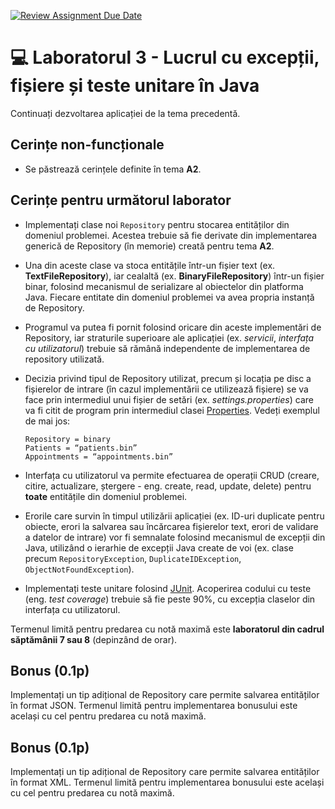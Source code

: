 [![Review Assignment Due Date](https://classroom.github.com/assets/deadline-readme-button-22041afd0340ce965d47ae6ef1cefeee28c7c493a6346c4f15d667ab976d596c.svg)](https://classroom.github.com/a/GeVyOv2w)
# 💻 Laboratorul 3 - Lucrul cu excepții, fișiere și teste unitare în Java
Continuați dezvoltarea aplicației de la tema precedentă.

## Cerințe non-funcționale
- Se păstrează cerințele definite în tema **A2**.

## Cerințe pentru următorul laborator
- Implementați clase noi ``Repository`` pentru stocarea entităților din domeniul problemei. Acestea trebuie să fie derivate din implementarea generică de Repository (în memorie) creată pentru tema **A2**.
- Una din aceste clase va stoca entitățile într-un fișier text (ex. **TextFileRepository**), iar cealaltă (ex. **BinaryFileRepository**) într-un fișier binar, folosind mecanismul de serializare al obiectelor din platforma Java. Fiecare entitate din domeniul problemei va avea propria instanță de Repository.
- Programul va putea fi pornit folosind oricare din aceste implementări de Repository, iar straturile superioare ale aplicației (ex. *servicii*, *interfața cu utilizatorul*) trebuie să rămână independente de implementarea de repository utilizată.
- Decizia privind tipul de Repository utilizat, precum și locația pe disc a fișierelor de intrare (în cazul implementării ce utilizează fișiere) se va face prin intermediul unui fișier de setări (ex. *settings.properties*) care va fi citit de program prin intermediul clasei [Properties](https://docs.oracle.com/en/java/javase/17/docs/api/java.base/java/util/Properties.html). Vedeți exemplul de mai jos:

  ``Repository = binary``\
  ``Patients = “patients.bin”``\
  ``Appointments = “appointments.bin”``
  
- Interfața cu utilizatorul va permite efectuarea de operații CRUD (creare, citire, actualizare, ștergere - eng. create, read, update, delete) pentru **toate** entitățile din domeniul problemei.
- Erorile care survin în timpul utilizării aplicației (ex. ID-uri duplicate pentru obiecte, erori la salvarea sau încărcarea fișierelor text, erori de validare a datelor de intrare) vor fi semnalate folosind mecanismul de excepții din Java, utilizând o ierarhie de excepții Java create de voi (ex. clase precum ``RepositoryException``, ``DuplicateIDException``, ``ObjectNotFoundException``).
- Implementați teste unitare folosind [JUnit](https://www.jetbrains.com/help/idea/junit.html). Acoperirea codului cu teste (eng. *test coverage*) trebuie să fie peste 90%, cu excepția claselor din interfața cu utilizatorul.

Termenul limită pentru predarea cu notă maximă este **laboratorul din cadrul săptămânii 7 sau 8** (depinzând de orar).

## Bonus (0.1p)
Implementați un tip adițional de Repository care permite salvarea entităților în format JSON. Termenul limită pentru implementarea bonusului este același cu cel pentru predarea cu notă maximă.
## Bonus (0.1p)
Implementați un tip adițional de Repository care permite salvarea entităților în format XML. Termenul limită pentru implementarea bonusului este același cu cel pentru predarea cu notă maximă.
